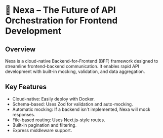 # 🚀 Nexa – The Future of API Orchestration for Frontend Development  

## Overview

Nexa is a cloud-native Backend-for-Frontend (BFF) framework designed to streamline frontend-backend communication. It enables rapid API development with built-in mocking, validation, and data aggregation.

## Key Features  
- Cloud-native: Easily deploy with Docker.
- Schema-based: Uses Zod for validation and auto-mocking.
- Automatic mocking: If a backend isn't implemented, Nexa will mock responses.
- File-based routing: Uses Next.js-style routes.
- Built-in pagination and filtering.
- Express middleware support.
